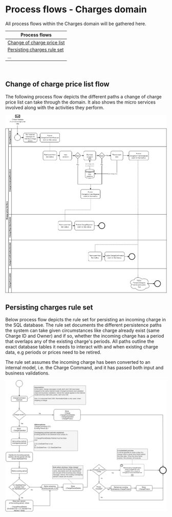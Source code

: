 # Process flows - Charges domain

All process flows within the Charges domain will be gathered here.

| Process flows |
|-------------------|
|[Change of charge price list](#Change-of-charge-price-list-flow)|
|[Persisting charges rule set](#Persisting-charges-rule-set)|
|...|
<br>

## Change of charge price list flow

The following process flow depicts the different paths a change of charge price list can take through the domain.
It also shows the micro services involved along with the activities they perform.

![Process flow](.././images/ChargePriceListProcessFlow.png)

## Persisting charges rule set

Below process flow depicts the rule set for persisting an incoming charge in the SQL database.
The rule set documents the different persistence paths the system can take given circumstances like charge already exist (same Charge ID and Owner) and if so, whether the incoming charge has a period that overlaps any of the existing charge's periods.
All paths outline the exact database tables it needs to interact with and when existing charge data, e.g periods or prices need to be retired.

The rule set assumes the incoming charge has been converted to an internal model, i.e. the Charge Command, and it has passed both input and business validations.

![Persisting charges rule set](.././images/PersistingChargesRuleSet_ProcessFlow.png)
